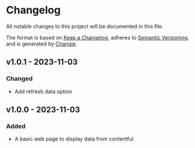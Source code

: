 # Changelog
All notable changes to this project will be documented in this file.

The format is based on [Keep a Changelog](https://keepachangelog.com/en/1.0.0/),
adheres to [Semantic Versioning](https://semver.org/spec/v2.0.0.html),
and is generated by [Changie](https://github.com/miniscruff/changie).


## v1.0.1 - 2023-11-03
### Changed
* Add refresh data option

## v1.0.0 - 2023-11-03
### Added
* A basic web page to display data from contentful
